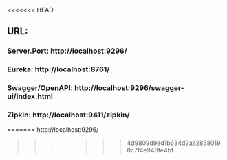 <<<<<<< HEAD
## URL:
### Server.Port: http://localhost:9296/
### Eureka: http://localhost:8761/
### Swagger/OpenAPI: http://localhost:9296/swagger-ui/index.html
### Zipkin: http://localhost:9411/zipkin/
=======
http://localhost:9296/
>>>>>>> 4d9809d9ed1b634d3aa28580198c7f4e948fe4bf
